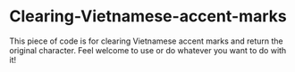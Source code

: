# Clearing-Vietnamese-accent-marks
This piece of code is for clearing Vietnamese accent marks and return the original character. Feel welcome to use or do whatever you want to do with it! 
